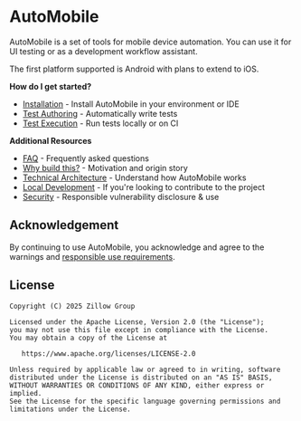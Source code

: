 # AutoMobile

AutoMobile is a set of tools for mobile device automation. You can use it for UI testing or as a development workflow
assistant.

The first platform supported is Android with plans to extend to iOS.

**How do I get started?**

- [Installation](installation.md) - Install AutoMobile in your environment or IDE
- [Test Authoring](test-authoring/overview.md) - Automatically write tests
- [Test Execution](test-execution/overview.md) - Run tests locally or on CI

**Additional Resources**

- [FAQ](faq.md) - Frequently asked questions
- [Why build this?](origin.md) - Motivation and origin story
- [Technical Architecture](architecture.md) - Understand how AutoMobile works 
- [Local Development](local-development.md) - If you're looking to contribute to the project
- [Security](security.md) - Responsible vulnerability disclosure & use

## Acknowledgement

By continuing to use AutoMobile, you acknowledge and agree to the warnings and [responsible use requirements](security.md).

## License

```text
Copyright (C) 2025 Zillow Group

Licensed under the Apache License, Version 2.0 (the "License");
you may not use this file except in compliance with the License.
You may obtain a copy of the License at

   https://www.apache.org/licenses/LICENSE-2.0

Unless required by applicable law or agreed to in writing, software
distributed under the License is distributed on an "AS IS" BASIS,
WITHOUT WARRANTIES OR CONDITIONS OF ANY KIND, either express or implied.
See the License for the specific language governing permissions and
limitations under the License.
```
